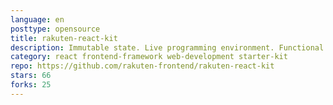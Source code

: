 ```yaml
---
language: en
posttype: opensource
title: rakuten-react-kit
description: Immutable state. Live programming environment. Functional programing concepts
category: react frontend-framework web-development starter-kit
repo: https://github.com/rakuten-frontend/rakuten-react-kit
stars: 66
forks: 25
---
```

